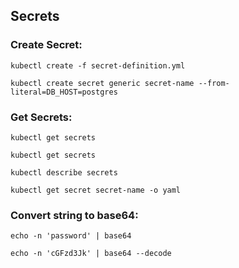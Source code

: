 ## Secrets
### Create Secret:
```shell
kubectl create -f secret-definition.yml
```
```shell
kubectl create secret generic secret-name --from-literal=DB_HOST=postgres
```
### Get Secrets:
```shell
kubectl get secrets
```
```shell
kubectl get secrets
```
```shell
kubectl describe secrets
```
```shell
kubectl get secret secret-name -o yaml
```
### Convert string to base64:
```shell
echo -n 'password' | base64
```
```shell
echo -n 'cGFzd3Jk' | base64 --decode
```

